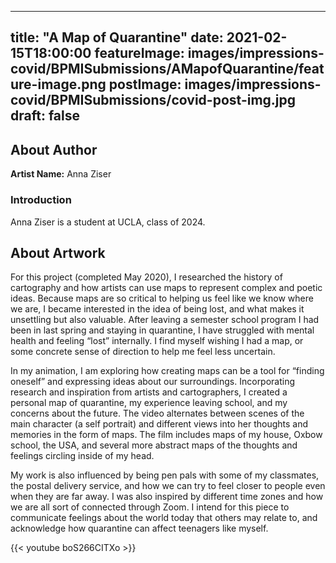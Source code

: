 
---
title: "A Map of Quarantine"
date: 2021-02-15T18:00:00
featureImage: images/impressions-covid/BPMISubmissions/AMapofQuarantine/feature-image.png
postImage: images/impressions-covid/BPMISubmissions/covid-post-img.jpg
draft: false
---

## About Author

**Artist Name:** Anna Ziser

### Introduction 
Anna Ziser is a student at UCLA, class of 2024. 



## About Artwork
For this project (completed May 2020), I researched the history of cartography and how artists can use maps to represent complex and poetic ideas. Because maps are so critical to helping us feel like we know where we are, I became interested in the idea of being lost, and what makes it unsettling but also valuable. After leaving a semester school program I had been in last spring and staying in quarantine, I have struggled with mental health and feeling “lost” internally. I find myself wishing I had a map, or some concrete sense of direction to help me feel less uncertain. 

In my animation, I am exploring how creating maps can be a tool for “finding oneself” and expressing ideas about our surroundings. Incorporating research and inspiration from artists and cartographers, I created a personal map of quarantine, my experience leaving school, and my concerns about the future. The video alternates between scenes of the main character (a self portrait) and different views into her thoughts and memories in the form of maps. The film includes maps of my house, Oxbow school, the USA, and several more abstract maps of the thoughts and feelings circling inside of my head. 

My work is also influenced by being pen pals with some of my classmates, the postal delivery service, and how we can try to feel closer to people even when they are far away. I was also inspired by different time zones and how we are all sort of connected through Zoom. I intend for this piece to communicate feelings about the world today that others may relate to, and acknowledge how quarantine can affect teenagers like myself. 



{{< youtube boS266CITXo >}}

